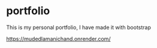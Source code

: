 # portfolio
This is my personal portfolio, I have made it with bootstrap

https://mudedlamanichand.onrender.com/
